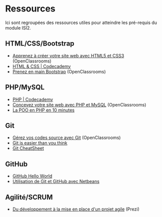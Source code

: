 # Ressources

Ici sont regroupées des ressources utiles pour atteindre les pré-requis du module ISI2.

## HTML/CSS/Bootstrap

* [Apprenez à créer votre site web avec HTML5 et CSS3](http://openclassrooms.com/courses/apprenez-a-creer-votre-site-web-avec-html5-et-css3) (OpenClassrooms)
* [HTML & CSS | Codecademy](http://www.codecademy.com/fr/tracks/web)
* [Prenez en main Bootstrap](http://openclassrooms.com/courses/prenez-en-main-bootstrap) (OpenClassrooms)

## PHP/MySQL

* [PHP | Codecademy](http://www.codecademy.com/fr/tracks/php)
* [Concevez votre site web avec PHP et MySQL](http://openclassrooms.com/courses/concevez-votre-site-web-avec-php-et-mysql) (OpenClassrooms)
* [La POO en PHP en 10 minutes](http://bdelespierre.fr/article/la-poo-en-php-en-10-minutes-ou-moins/)

## Git

* [Gérez vos codes source avec Git](http://openclassrooms.com/courses/gerez-vos-codes-source-avec-git) (OpenClassrooms)
* [Git is easier than you think](http://nfarina.com/post/9868516270/git-is-simpler)
* [Git CheatSheet](https://github.com/mikeizbicki/ucr-cs100/blob/2015winter/textbook/cheatsheets/git-cheatsheet.md)

## GitHub

* [GitHub Hello World](https://guides.github.com/activities/hello-world/)
* [Utilisation de Git et GitHub avec Netbeans](http://pub.bpesquet.fr/git_github.pdf)

## Agilité/SCRUM

* [Du développement à la mise en place d'un projet agile](https://prezi.com/whkjnamj_-ms/du-developpement-a-la-mise-en-place-dun-projet-agile/) (Prezi)

